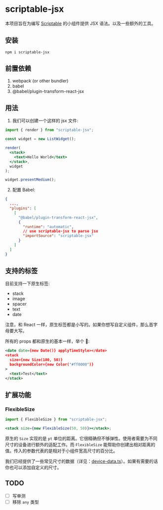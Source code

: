 # scriptable-jsx

本项目旨在为编写 [Scriptable](https://scriptable.app/) 的小组件提供 JSX 语法。以及一些额外的工具。

## 安装

`npm i scriptable-jsx`

## 前置依赖

1. webpack (or other bundler)
2. babel
3. @babel/plugin-transform-react-jsx

## 用法

1. 我们可以创建一个这样的 jsx 文件:

```jsx
import { render } from "scriptable-jsx";

const widget = new ListWidget();

render(
  <stack>
    <text>Hello World</text>
  </stack>,
  widget
);

widget.presentMedium();
```

2. 配置 Babel:

```json
{
  ...,
  "plugins": [
    [
      "@babel/plugin-transform-react-jsx",
      {
        "runtime": "automatic",
        // use scriptable-jsx to parse jsx
        "importSource": "scriptable-jsx"
      }
    ]
  ]
}
```

## 支持的标签

目前支持一下原生标签:

- stack
- image
- spacer
- text
- date

注意，和 React 一样，原生标签都是小写的。如果你想写自定义组件，那么首字母要大写。

所有的 props 都和原生的基本一样，举个 🌰:

```xml
<date date={new Date()} applyTimeStyle></date>
<stack
  size={new Size(100, 50)}
  backgroundColor={new Color("#ff0000")}
>
  <text>Test</text>
</stack>
```

## 扩展功能

### FlexibleSize

```jsx
import { FlexibleSize } from "scriptable-jsx";

<stack size={new FlexibleSize(50, 50)}></stack>;
```

原生的 `Size` 实现的是 `pt` 单位的距离。它很精确但不够弹性。使用者需要为不同尺寸的设备进行额外的适配工作。而 `FlexibleSize` 能帮助你创建出相对距离的值。传入的参数代表的是相对于小组件宽高尺寸的百分比。

我们已经提供了一些常见尺寸的数据（详见：[device-data.ts](https://github.com/maoqxxmm/scriptable-jsx/blob/master/src/utils/size/device-data.ts)）。如果有需要的话你也可以添加自定义的尺寸。

## TODO

- [ ] 写单测
- [ ] 移除 `any` 类型

